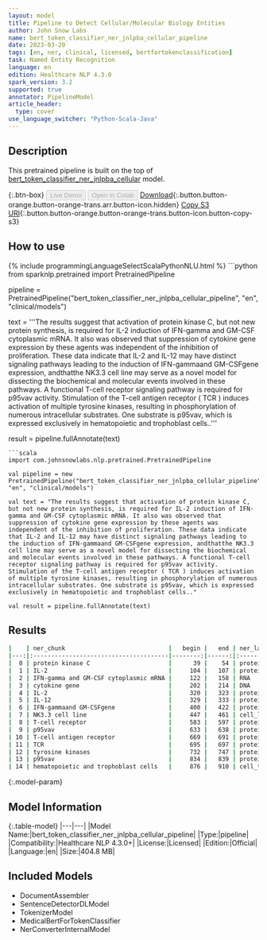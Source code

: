 ```yaml
---
layout: model
title: Pipeline to Detect Cellular/Molecular Biology Entities
author: John Snow Labs
name: bert_token_classifier_ner_jnlpba_cellular_pipeline
date: 2023-03-20
tags: [en, ner, clinical, licensed, bertfortokenclassification]
task: Named Entity Recognition
language: en
edition: Healthcare NLP 4.3.0
spark_version: 3.2
supported: true
annotator: PipelineModel
article_header:
  type: cover
use_language_switcher: "Python-Scala-Java"
---
```


## Description

This pretrained pipeline is built on the top of [bert_token_classifier_ner_jnlpba_cellular](https://nlp.johnsnowlabs.com/2022/07/25/bert_token_classifier_ner_jnlpba_cellular_en_3_0.html) model.

{:.btn-box}
<button class="button button-orange" disabled>Live Demo</button>
<button class="button button-orange" disabled>Open in Colab</button>
[Download](https://s3.amazonaws.com/auxdata.johnsnowlabs.com/clinical/models/bert_token_classifier_ner_jnlpba_cellular_pipeline_en_4.3.0_3.2_1679303520732.zip){:.button.button-orange.button-orange-trans.arr.button-icon.hidden}
[Copy S3 URI](s3://auxdata.johnsnowlabs.com/clinical/models/bert_token_classifier_ner_jnlpba_cellular_pipeline_en_4.3.0_3.2_1679303520732.zip){:.button.button-orange.button-orange-trans.button-icon.button-copy-s3}

## How to use



<div class="tabs-box" markdown="1">
{% include programmingLanguageSelectScalaPythonNLU.html %}
```python
from sparknlp.pretrained import PretrainedPipeline

pipeline = PretrainedPipeline("bert_token_classifier_ner_jnlpba_cellular_pipeline", "en", "clinical/models")

text = '''The results suggest that activation of protein kinase C, but not new protein synthesis, is required for IL-2 induction of IFN-gamma and GM-CSF cytoplasmic mRNA. It also was observed that suppression of cytokine gene expression by these agents was independent of the inhibition of proliferation. These data indicate that IL-2 and IL-12 may have distinct signaling pathways leading to the induction of IFN-gammaand GM-CSFgene expression, andthatthe NK3.3 cell line may serve as a novel model for dissecting the biochemical and molecular events involved in these pathways. A functional T-cell receptor signaling pathway is required for p95vav activity. Stimulation of the T-cell antigen receptor ( TCR ) induces activation of multiple tyrosine kinases, resulting in phosphorylation of numerous intracellular substrates. One substrate is p95vav, which is expressed exclusively in hematopoietic and trophoblast cells..'''

result = pipeline.fullAnnotate(text)
```
```scala
import com.johnsnowlabs.nlp.pretrained.PretrainedPipeline

val pipeline = new PretrainedPipeline("bert_token_classifier_ner_jnlpba_cellular_pipeline", "en", "clinical/models")

val text = "The results suggest that activation of protein kinase C, but not new protein synthesis, is required for IL-2 induction of IFN-gamma and GM-CSF cytoplasmic mRNA. It also was observed that suppression of cytokine gene expression by these agents was independent of the inhibition of proliferation. These data indicate that IL-2 and IL-12 may have distinct signaling pathways leading to the induction of IFN-gammaand GM-CSFgene expression, andthatthe NK3.3 cell line may serve as a novel model for dissecting the biochemical and molecular events involved in these pathways. A functional T-cell receptor signaling pathway is required for p95vav activity. Stimulation of the T-cell antigen receptor ( TCR ) induces activation of multiple tyrosine kinases, resulting in phosphorylation of numerous intracellular substrates. One substrate is p95vav, which is expressed exclusively in hematopoietic and trophoblast cells.."

val result = pipeline.fullAnnotate(text)
```
</div>

## Results

```bash
|    | ner_chunk                             |   begin |   end | ner_label   |   confidence |
|---:|:--------------------------------------|--------:|------:|:------------|-------------:|
|  0 | protein kinase C                      |      39 |    54 | protein     |     0.993263 |
|  1 | IL-2                                  |     104 |   107 | protein     |     0.969095 |
|  2 | IFN-gamma and GM-CSF cytoplasmic mRNA |     122 |   158 | RNA         |     0.998495 |
|  3 | cytokine gene                         |     202 |   214 | DNA         |     0.953537 |
|  4 | IL-2                                  |     320 |   323 | protein     |     0.999317 |
|  5 | IL-12                                 |     329 |   333 | protein     |     0.999216 |
|  6 | IFN-gammaand GM-CSFgene               |     400 |   422 | protein     |     0.995236 |
|  7 | NK3.3 cell line                       |     447 |   461 | cell_line   |     0.998958 |
|  8 | T-cell receptor                       |     583 |   597 | protein     |     0.987655 |
|  9 | p95vav                                |     633 |   638 | protein     |     0.999857 |
| 10 | T-cell antigen receptor               |     669 |   691 | protein     |     0.99891  |
| 11 | TCR                                   |     695 |   697 | protein     |     0.998049 |
| 12 | tyrosine kinases                      |     732 |   747 | protein     |     0.999636 |
| 13 | p95vav                                |     834 |   839 | protein     |     0.999842 |
| 14 | hematopoietic and trophoblast cells   |     876 |   910 | cell_type   |     0.999709 |
```

{:.model-param}
## Model Information

{:.table-model}
|---|---|
|Model Name:|bert_token_classifier_ner_jnlpba_cellular_pipeline|
|Type:|pipeline|
|Compatibility:|Healthcare NLP 4.3.0+|
|License:|Licensed|
|Edition:|Official|
|Language:|en|
|Size:|404.8 MB|

## Included Models

- DocumentAssembler
- SentenceDetectorDLModel
- TokenizerModel
- MedicalBertForTokenClassifier
- NerConverterInternalModel